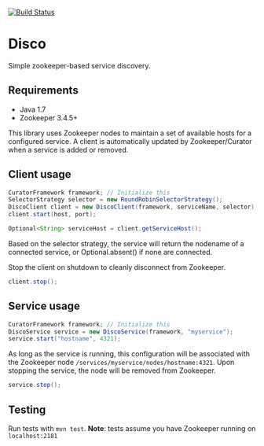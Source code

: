[![Build Status](https://travis-ci.org/librato/disco-java.svg?branch=master)](https://travis-ci.org/librato/disco-java)

# Disco

Simple zookeeper-based service discovery.

## Requirements

 * Java 1.7
 * Zookeeper 3.4.5+

This library uses Zookeeper nodes to maintain a set of available hosts for
a configured service. A client is automatically updated by Zookeeper/Curator
when a service is added or removed.

## Client usage

```java
CuratorFramework framework; // Initialize this
SelectorStrategy selector = new RoundRobinSelectorStrategy();
DiscoClient client = new DiscoClient(framework, serviceName, selector);
client.start(host, port);

Optional<String> serviceHost = client.getServiceHost();
```

Based on the selector strategy, the service will return the nodename of a
connected service, or Optional.absent() if none are connected.

Stop the client on shutdown to cleanly disconnect from Zookeeper.

```java
client.stop();
```

## Service usage

```java
CuratorFramework framework; // Initialize this
DiscoService service = new DiscoService(framework, "myservice");
service.start("hostname", 4321);
```

As long as the service is running, this configuration will be associated with the
Zookeeper node `/services/myservice/nodes/hostname:4321`. Upon stopping the
service, the node will be removed from Zookeeper.

```java
service.stop();
```

## Testing

Run tests with `mvn test`. **Note**: tests assume you have Zookeeper running on
`localhost:2181`
